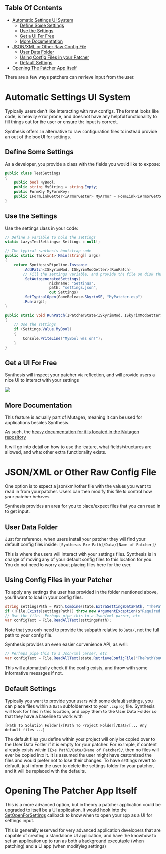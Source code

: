 <!-- START doctoc generated TOC please keep comment here to allow auto update -->
<!-- DON'T EDIT THIS SECTION, INSTEAD RE-RUN doctoc TO UPDATE -->
## Table Of Contents

- [Automatic Settings UI System](#automatic-settings-ui-system)
  - [Define Some Settings](#define-some-settings)
  - [Use the Settings](#use-the-settings)
  - [Get a UI For Free](#get-a-ui-for-free)
  - [More Documentation](#more-documentation)
- [JSON/XML or Other Raw Config File](#jsonxml-or-other-raw-config-file)
  - [User Data Folder](#user-data-folder)
  - [Using Config Files in your Patcher](#using-config-files-in-your-patcher)
  - [Default Settings](#default-settings)
- [Opening The Patcher App Itself](#opening-the-patcher-app-itself)

<!-- END doctoc generated TOC please keep comment here to allow auto update -->

There are a few ways patchers can retrieve input from the user.

# Automatic Settings UI System
Typically users don't like interacting with raw configs.  The format looks like code, is heavily error prone, and does not have any helpful functionality to fill things out for the user or ensure the input is correct.

Synthesis offers an alternative to raw configuration files to instead provide an out of the box UI for settings.  

## Define Some Settings
As a developer, you provide a class with the fields you would like to expose:
```cs
public class TestSettings
{
    public bool MyBool;
    public string MyString = string.Empty;
    public FormKey MyFormKey;
    public IFormLinkGetter<IArmorGetter> MyArmor = FormLink<IArmorGetter>.Null;
}
```

## Use the Settings
Use the settings class in your code:
```cs
// Define a variable to hold the settings
static Lazy<TestSettings> Settings = null!;

// The typical synthesis bootstrap code
public static Task<int> Main(string[] args)
{
    return SynthesisPipeline.Instance
        .AddPatch<ISkyrimMod, ISkyrimModGetter>(RunPatch)
        // Fill the settings variable, and provide the file on disk that will store the settings
        .SetAutogeneratedSettings(
                    nickname: "Settings",
                    path: "settings.json",
                    out Settings)
        .SetTypicalOpen(GameRelease.SkyrimSE, "MyPatcher.esp")
        .Run(args);
}

public static void RunPatch(IPatcherState<ISkyrimMod, ISkyrimModGetter> state)
{
    // Use the settings
    if (Settings.Value.MyBool)
    {
        Console.WriteLine("MyBool was on!");
    }
}
```

## Get a UI For Free
Synthesis will inspect your patcher via reflection, and will provide users a nice UI to interact with your settings

![](https://camo.githubusercontent.com/e20e154c03868d3d26c0533786c059edf0aaf88e18d6a20d4daaa6cd012b13e4/68747470733a2f2f692e696d6775722e636f6d2f506458536e6b352e676966)

## More Documentation
This feature is actually part of Mutagen, meaning it can be used for applications besides Synthesis.

As such, the [heavy documentation for it is located in the Mutagen repository](https://github.com/Mutagen-Modding/Mutagen/wiki/Reflection-Powered-Settings)

It will go into detail on how to use the feature, what fields/structures are allowed, and what other extra functionality exists.


# JSON/XML or Other Raw Config File
One option is to expect a json/xml/other file with the values you want to read in from your patcher.  Users can then modify this file to control how your patcher behaves.

Synthesis provides an area for you to place/expect files that you can read in to get input.

## User Data Folder
Just for reference, when users install your patcher they will find your default config files inside:
`[Synthesis Exe Path]/Data/[Name of Patcher]/`

This is where the users will interact with your settings files.   Synthesis is in charge of moving any of your default config files to this location for you.  You do not need to worry about placing files here for the user.

## Using Config Files in your Patcher
To apply any settings the user has provided in the folder mentioned above, you'll want to load in your config files.

```cs
string settingsPath = Path.Combine(state.ExtraSettingsDataPath, "ThePathYouGaveYourConfig.json");
if (!File.Exists(settingsPath)) throw new ArgumentException($"Required settings missing! {settingsPath}");
// Use the file.  Perhaps pipe this to a Json/xml parser, etc
var configText = File.ReadAllText(settingsPath);
```

Note that you only need to provide the subpath relative to `Data/`, not the full path to your config file.

Synthesis provides an even easier convenience API, as well:
```cs
// Perhaps pipe this to a Json/xml parser, etc
var configText = File.ReadAllText(state.RetrieveConfigFile("ThePathYouGaveYourConfig.json"));
```
This will automatically check if the config exists, and throw with some informative messages if not.

## Default Settings
Typically you want to provide your users with some default settings, you can place files within a `Data` subfolder next to your `.csproj` file.  Synthesis will look for files in this location, and copy them to the User Data Folder so that they have a baseline to work with.

`[Path To Solution Folder]/[Path To Project Folder]/Data/[... Any default files ...]`

The default files you define within your project will only be copied over to the User Data Folder if it is empty for your patcher.  For example, if content already exists within `[Exe Path]/Data/[Name of Patcher]/`, then no files will ever be copied into it.  It is assumed the user might have customized the files and would prefer not to lose their changes.  To have settings revert to default, just inform the user to delete the settings folder for your patcher, and it will be replaced with the defaults.

# Opening The Patcher App Itself
This is a more advanced option, but in theory a patcher application could be upgraded to itself be a UI application.  It would hook into the [SetOpenForSettings](https://github.com/Mutagen-Modding/Synthesis/wiki/Configuring-a-Patcher-at-Startup#setopenforsettings) callback to know when to open your app as a UI for settings input.  

This is generally reserved for very advanced application developers that are capable of creating a standalone UI application, and have the knowhow to set an application up to run as both a background executable (when patching) and a UI app (when modifying settings)